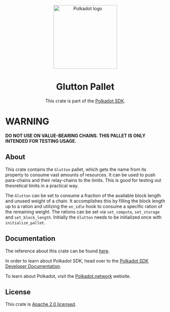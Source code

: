 <div align="center">

<img
alt="Polkadot logo" width="200"
src="https://raw.githubusercontent.com/paritytech/polkadot-sdk/rzadp/readmes/docs/images/Polkadot_Logo_Horizontal_Pink_BlackOnWhite.png">

# Glutton Pallet

This crate is part of the [Polkadot SDK](https://github.com/paritytech/polkadot-sdk/).

</div>

# WARNING

**DO NOT USE ON VALUE-BEARING CHAINS. THIS PALLET IS ONLY INTENDED FOR TESTING USAGE.**

## About

This crate contains the `Glutton` pallet, which gets the name from its property to consume vast amounts of resources. It can be used to push
para-chains and their relay-chains to the limits. This is good for testing out theoretical limits in a practical way.

The `Glutton` can be set to consume a fraction of the available block length and unused weight of a chain. It
accomplishes this by filling the block length up to a ration and utilizing the `on_idle` hook to consume a
specific ration of the remaining weight. The rations can be set via `set_compute`, `set_storage` and `set_block_length`.
Initially the `Glutton` needs to be initialized once with `initialize_pallet`.
## Documentation

The reference about this crate can be found [here](https://paritytech.github.io/polkadot-sdk/master/pallet_glutton).

In order to learn about Polkadot SDK, head over to the [Polkadot SDK Developer Documentation](https://paritytech.github.io/polkadot-sdk/master/polkadot_sdk_docs/index.html).

To learn about Polkadot, visit the [Polkadot.network](https://polkadot.network/) website.

## License

This crate is [Apache 2.0 licensed](https://spdx.org/licenses/Apache-2.0.html).
